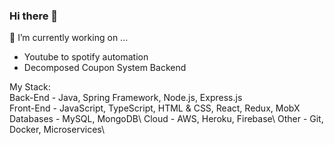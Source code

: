 ### Hi there 👋

🔭 I’m currently working on ...
- Youtube to spotify automation 
- Decomposed Coupon System Backend


My Stack:\
Back-End - Java, Spring Framework, Node.js, Express.js\
Front-End - JavaScript, TypeScript, HTML & CSS, React, Redux, MobX\
Databases - MySQL, MongoDB\ 
Cloud - AWS, Heroku, Firebase\ 
Other - Git, Docker, Microservices\ 

<!--
**daniel-aziz/daniel-aziz** is a ✨ _special_ ✨ repository because its `README.md` (this file) appears on your GitHub profile.

Here are some ideas to get you started:


- 🌱 I’m currently learning ...
- 👯 I’m looking to collaborate on ...
- 🤔 I’m looking for help with ...
- 💬 Ask me about ...
- 📫 How to reach me: ...
- 😄 Pronouns: ...
- ⚡ Fun fact: ...
-->
